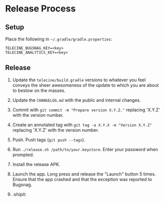 Release Process
===============

Setup
-----

Place the following in `~/.gradle/gradle.properties`:
```
TELECINE_BUGSNAG_KEY=<key>
TELECINE_ANALYTICS_KEY=<key>
```


Release
-------

 1. Update the `telecine/build.gradle` versions to whatever you feel conveys the sheer awesomeness
    of the update to which you are about to bestow on the masses.

 2. Update the `CHANGELOG.md` with the public and internal changes.

 3. Commit with `git commit -m "Prepare version X.Y.Z."` replacing 'X.Y.Z' with the version number.

 4. Create an annotated tag with `git tag -a X.Y.X -m "Version X.Y.Z"` replacing 'X.Y.Z' with the
    version number.

 5. Push. Push tags (`git push --tags`).

 6. Run `./release.sh /path/to/your.keystore`. Enter your password when prompted.

 7. Install the release APK.

 8. Launch the app. Long press and release the "Launch" button 5 times. Ensure that the app crashed
    and that the exception was reported to Bugsnag.

 9. :shipit:

